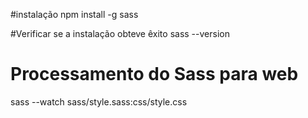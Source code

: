 #instalação
   npm install -g sass


#Verificar se a instalação obteve êxito
   sass --version

# Processamento do Sass para web
   sass --watch sass/style.sass:css/style.css